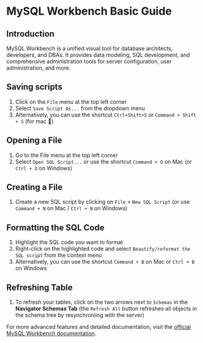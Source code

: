 # MySQL Workbench Basic Guide

## Introduction
MySQL Workbench is a unified visual tool for database architects, developers, and DBAs. It provides data modeling, SQL development, and comprehensive administration tools for server configuration, user administration, and more.

## Saving scripts 
1. Click on the `File` menu at the top left corner
2. Select `Save Script As...` from the dropdown menu
3. Alternatively, you can use the shortcut `Ctrl+Shift+S` or `Command + Shift + S` (for mac 🍎)

## Opening a File
1. Go to the File menu at the top left corner
2. Select `Open SQL Script...` or use the shortcut `Command + O` on Mac (or `Ctrl + O` on Windows)

## Creating a File
1. Create a new SQL script by clicking on `File` > `New SQL Script` (or use `Command + N` on Mac / `Ctrl + N` on Windows)

## Formatting the SQL Code
1. Highlight the SQL code you want to format
2. Right-click on the highlighted code and select `Beautify/reformat the SQL script` from the context menu
3. Alternatively, you can use the shortcut `Command + B` on Mac or `Ctrl + B` on Windows

## Refreshing Table
1. To refresh your tables, click on the two arrows next to `Schemas` in the **Navigator Schemas Tab** (the `Refresh All` button refreshes all objects in the schema tree by resynchroniing with the server)

For more advanced features and detailed documentation, visit the [official MySQL Workbench documentation](https://dev.mysql.com/doc/workbench/en/).
